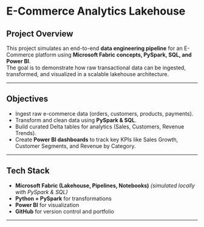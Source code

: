 # E-Commerce Analytics Lakehouse

##  Project Overview
This project simulates an end-to-end **data engineering pipeline** for an E-Commerce platform using **Microsoft Fabric concepts, PySpark, SQL, and Power BI**.  
The goal is to demonstrate how raw transactional data can be ingested, transformed, and visualized in a scalable lakehouse architecture.

---

##  Objectives
- Ingest raw e-commerce data (orders, customers, products, payments).  
- Transform and clean data using **PySpark & SQL**.  
- Build curated Delta tables for analytics (Sales, Customers, Revenue Trends).  
- Create **Power BI dashboards** to track key KPIs like Sales Growth, Customer Segments, and Revenue by Category.  

---

##  Tech Stack
- **Microsoft Fabric (Lakehouse, Pipelines, Notebooks)** *(simulated locally with PySpark & SQL)*  
- **Python + PySpark** for transformations  
- **Power BI** for visualization  
- **GitHub** for version control and portfolio  

---



